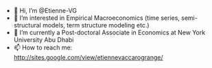 - 👋 Hi, I’m @Etienne-VG
- 👀 I’m interested in Empirical Macroeconomics (time series, semi-structural models, term structure modeling etc.)
- 🌱 I’m currently a Post-doctoral Associate in Economics at New York University Abu Dhabi
- 📫 How to reach me: http://sites.google.com/view/etiennevaccarogrange/

<!---
Etienne-VG/Etienne-VG is a ✨ special ✨ repository because its `README.md` (this file) appears on your GitHub profile.
You can click the Preview link to take a look at your changes.
--->
